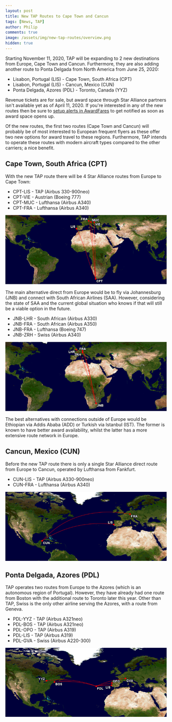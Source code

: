 ```yaml
---
layout: post
title: New TAP Routes to Cape Town and Cancun
tags: [News, TAP]
author: Philip
comments: true
image: /assets/img/new-tap-routes/overview.png
hidden: true
---
```


Starting November 11, 2020, TAP will be expanding to 2 new destinations from Europe, Cape Town and Cancun. Furthermore, they are also adding another route to Ponta Delgada from North America from June 25, 2020:

- Lisabon, Portugal (LIS) - Cape Town, South Africa (CPT)
- Lisabon, Portugal (LIS) - Cancun, Mexico (CUN)
- Ponta Delgada, Azores (PDL) - Toronto, Canada (YYZ)

Revenue tickets are for sale, but award space through Star Alliance partners isn't available yet as of April 11, 2020. If you're interested in any of the new routes then be sure to [setup alerts in AwardFares](https://awardfares.com/alerts) to get notified as soon as award space opens up.

Of the new routes, the first two routes (Cape Town and Cancun) will probably be of most interested to European frequent flyers as these offer two new options for award travel to these regions. Furthermore, TAP intends to operate these routes with modern aircraft types compared to the other carriers; a nice benefit.

## Cape Town, South Africa (CPT)
With the new TAP route there will be 4 Star Alliance routes from Europe to Cape Town:

* CPT-LIS - TAP (Airbus 330-900neo)
* CPT-VIE - Austrian (Boeing 777)
* CPT-MUC - Lufthansa (Airbus A340)
* CPT-FRA - Lufthansa (Airbus A340)

<img src="/assets/img/new-tap-routes/cpt.png" />

The main alternative direct from Europe would be to fly via Johannesburg (JNB) and connect with South African Airlines (SAA). However, considering the state of SAA and the current global situation who knows if that will still be a viable option in the future.

* JNB-LHR - South African (Airbus A330)
* JNB-FRA - South African (Airbus A350)
* JNB-FRA - Lufthansa (Boeing 747)
* JNB-ZRH - Swiss (Airbus A340)

<img src="/assets/img/new-tap-routes/jnb.png" />

The best alternatives with connections outside of Europe would be Ethiopian via Addis Ababa (ADD) or Turkish via Istanbul (IST). The former is known to have better award availability, whilst the latter has a more extensive route network in Europe.

## Cancun, Mexico (CUN)
Before the new TAP route there is only a single Star Alliance direct route from Europe to Cancun, operated by Lufthansa from Fankfurt.

* CUN-LIS - TAP (Airbus A330-900neo)
* CUN-FRA - Lufthansa (Airbus A340)

<img src="/assets/img/new-tap-routes/cun.png" />

## Ponta Delgada, Azores (PDL)
TAP operates two routes from Europe to the Azores (which is an autonomous region of Portugal). However, they have already had one route from Boston with the additional route to Toronto later this year. Other than TAP, Swiss is the only other airline serving the Azores, with a route from Geneva.

* PDL-YYZ - TAP (Airbus A321neo)
* PDL-BOS - TAP (Airbus A321neo)
* PDL-OPO - TAP (Airbus A319)
* PDL-LIS - TAP (Airbus A319)
* PDL-GVA - Swiss (Airbus A220-300)

<img src="/assets/img/new-tap-routes/pdl.png" />
